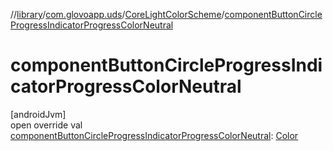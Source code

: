 //[library](../../../index.md)/[com.glovoapp.uds](../index.md)/[CoreLightColorScheme](index.md)/[componentButtonCircleProgressIndicatorProgressColorNeutral](component-button-circle-progress-indicator-progress-color-neutral.md)

# componentButtonCircleProgressIndicatorProgressColorNeutral

[androidJvm]\
open override val [componentButtonCircleProgressIndicatorProgressColorNeutral](component-button-circle-progress-indicator-progress-color-neutral.md): [Color](https://developer.android.com/reference/kotlin/androidx/compose/ui/graphics/Color.html)
